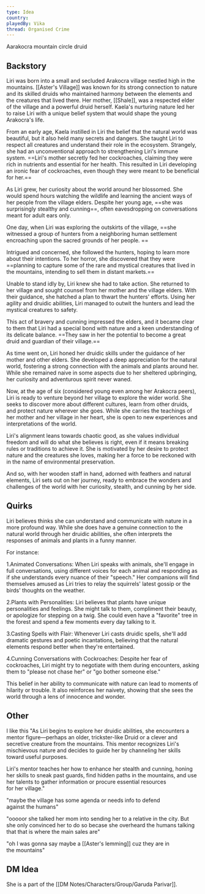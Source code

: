 ```yaml
---
type: Idea
country: 
playedBy: Vika
thread: Organised Crime
---
```


Aarakocra mountain circle druid


## Backstory

Liri was born into a small and secluded Arakocra village nestled high in the mountains. [[Aster's Village]] was known for its strong connection to nature and its skilled druids who maintained harmony between the elements and the creatures that lived there. Her mother, [[Shale]], was a respected elder of the village and a powerful druid herself. Kaela's nurturing nature led her to raise Liri with a unique belief system that would shape the young Arakocra's life.

From an early age, Kaela instilled in Liri the belief that the natural world was beautiful, but it also held many secrets and dangers. She taught Liri to respect all creatures and understand their role in the ecosystem. Strangely, she had an unconventional approach to strengthening Liri's immune system. ==Liri's mother secretly fed her cockroaches, claiming they were rich in nutrients and essential for her health. This resulted in Liri developing an ironic fear of cockroaches, even though they were meant to be beneficial for her.==

As Liri grew, her curiosity about the world around her blossomed. She would spend hours watching the wildlife and learning the ancient ways of her people from the village elders. Despite her young age, ==she was surprisingly stealthy and cunning==, often eavesdropping on conversations meant for adult ears only.

One day, when Liri was exploring the outskirts of the village, ==she witnessed a group of hunters from a neighboring human settlement encroaching upon the sacred grounds of her people. ==

Intrigued and concerned, she followed the hunters, hoping to learn more about their intentions. To her horror, she discovered that they were ==planning to capture some of the rare and mystical creatures that lived in the mountains, intending to sell them in distant markets.==

Unable to stand idly by, Liri knew she had to take action. She returned to her village and sought counsel from her mother and the village elders. With their guidance, she hatched a plan to thwart the hunters' efforts. Using her agility and druidic abilities, Liri managed to outwit the hunters and lead the mystical creatures to safety.

This act of bravery and cunning impressed the elders, and it became clear to them that Liri had a special bond with nature and a keen understanding of its delicate balance. ==They saw in her the potential to become a great druid and guardian of their village.==

As time went on, Liri honed her druidic skills under the guidance of her mother and other elders. She developed a deep appreciation for the natural world, fostering a strong connection with the animals and plants around her. While she remained naive in some aspects due to her sheltered upbringing, her curiosity and adventurous spirit never waned.

Now, at the age of six (considered young even among her Arakocra peers), Liri is ready to venture beyond her village to explore the wider world. She seeks to discover more about different cultures, learn from other druids, and protect nature wherever she goes. While she carries the teachings of her mother and her village in her heart, she is open to new experiences and interpretations of the world.

Liri's alignment leans towards chaotic good, as she values individual freedom and will do what she believes is right, even if it means breaking rules or traditions to achieve it. She is motivated by her desire to protect nature and the creatures she loves, making her a force to be reckoned with in the name of environmental preservation.

And so, with her wooden staff in hand, adorned with feathers and natural elements, Liri sets out on her journey, ready to embrace the wonders and challenges of the world with her curiosity, stealth, and cunning by her side.



## Quirks

Liri believes thinks she can understand and communicate with nature in a more profound way. While she does have a genuine connection to the natural world through her druidic abilities, she often interprets the responses of animals and plants in a funny manner.

For instance:

1.Animated Conversations: When Liri speaks with animals, she'll engage in full conversations, using different voices for each animal and responding as if she understands every nuance of their "speech." Her companions will find themselves amused as Liri tries to relay the squirrels' latest gossip or the birds' thoughts on the weather.

2.Plants with Personalities: Liri believes that plants have unique personalities and feelings. She might talk to them, compliment their beauty, or apologize for stepping on a twig. She could even have a "favorite" tree in the forest and spend a few moments every day talking to it.

3.Casting Spells with Flair: Whenever Liri casts druidic spells, she'll add dramatic gestures and poetic incantations, believing that the natural elements respond better when they're entertained.

4.Cunning Conversations with Cockroaches: Despite her fear of cockroaches, Liri might try to negotiate with them during encounters, asking them to "please not chase her" or "go bother someone else."

This belief in her ability to communicate with nature can lead to moments of hilarity or trouble. It also reinforces her naivety, showing that she sees the world through a lens of innocence and wonder.


## Other

I like this "As Liri begins to explore her druidic abilities, she encounters a mentor figure—perhaps an older, trickster-like Druid or a clever and secretive creature from the mountains. This mentor recognizes Liri's mischievous nature and decides to guide her by channeling her skills toward useful purposes.

Liri's mentor teaches her how to enhance her stealth and cunning, honing her skills to sneak past guards, find hidden paths in the mountains, and use her talents to gather information or procure essential resources for her village."

"maybe the village has some agenda or needs info to defend against the humans"

"ooooor she talked her mom into sending her to a relative in the city. But she only convinced her to do so becase she overheard the humans talking that that is where the main sales are"

"oh I was gonna say maybe a [[Aster's lemming]] cuz they are in the mountains"

## DM Idea

She is a part of the [[DM Notes/Characters/Group/Garuda Parivar]].